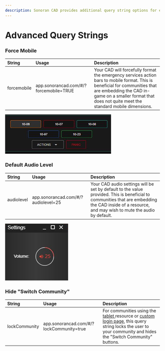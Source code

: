 ```yaml
---
description: Sonoran CAD provides additional query string options for embedded use!
---
```


# Advanced Query Strings

### Force Mobile

| String | Usage | Description |
| :--- | :--- | :--- |
| forcemobile | app.sonorancad.com/\#/?forcemobile=TRUE | Your CAD will forcefully format the emergency services action bars to mobile format. This is beneficial for communities that are embedding the CAD in-game on a smaller format that does not quite meet the standard mobile dimensions. |

![Sonoran CAD&apos;s &apos;forcemobile&apos; action bar](../../.gitbook/assets/mobile.png)

### Default Audio Level

| String | Usage | Description |
| :--- | :--- | :--- |
| audiolevel | app.sonorancad.com/\#/?audiolevel=25 | Your CAD audio settings will be set by default to the value provided. This is beneficial to communities that are embedding the CAD inside of a resource, and may wish to mute the audio by default. |

![Sonoran CAD&apos;s &apos;audiolevel&apos; query string result](../../.gitbook/assets/audio.png)

### Hide "Switch Community"

| String | Usage | Description |
| :--- | :--- | :--- |
| lockCommunity | app.sonorancad.com/\#/?lockCommunity=true | For communities using the [tablet ](../../integration-plugins/integration-plugins/available-plugins/tablet.md)resource or [custom login page](custom-login-page.md), this query string locks the user to your community and hides the "Switch Community" buttons. |

